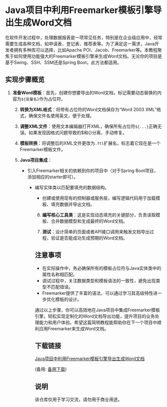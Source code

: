 # Java项目中利用Freemarker模板引擎导出生成Word文档

在软件开发过程中，处理数据报表是一项常见任务，特别是在企业级应用中，经常需要生成各种文档，如申请表、登记表、推荐表等。为了满足这一需求，Java开发者拥有多种库可以选择，比如Apache POI、Jacob、Freemarker等。本教程聚焦于如何使用功能强大的Freemarker模板引擎来生成Word文档。无论你的项目是基于Swing、SSH、SSM还是Spring Boot，此方法都适用。

## 实现步骤概览

1. **准备Word模板**：首先，创建你想要导出的Word文档，标记需要动态替换的内容为`${变量名}`作为占位符。

   2. **转换为XML格式**：将带有占位符的Word文档保存为“Word 2003 XML”格式，确保文件名使用英文，便于处理。

   3. **调整XML文件**：使用文本编辑器打开XML，确保所有占位符`${...}`正确无误。如果发现因格式问题导致的$和{}分离，手动修复。

   4. **模板转换**：将调整后的XML文件更改为`.ftl`扩展名，标志着它现在是一个Freemarker模板文件。

   5. **Java项目集成**：
      - 引入Freemarker相关的依赖到你的项目中（对于Spring Boot项目，添加相应的starter即可）。
         - 编写实体类以匹配要填充的数据结构。
            - 创建或使用现有的控制器或服务层，编写逻辑代码用于加载模板、填充数据并导出文档。

            6. **编写核心工具类**：这是实现动态填充的关键部分，负责读取模板、合并数据模型和生成最终的Word文档。

            7. **测试**：设计简单的页面或者API接口调用来触发文档导出过程，验证是否能成功生成预期的Word文档。

            ## 注意事项

            - 在实际操作中，务必确保所有的模板占位符与Java实体类中的属性名称相匹配。
            - 调试过程中，关注数据类型和模板语法的一致性，避免出现类型不匹配错误。
            - Freemarker提供了丰富的语法，可以通过学习其高级特性进一步优化模板的设计。

            通过以上步骤，你可以高效地在Java项目中集成Freemarker模板引擎，轻松实现定制化的Word文档导出功能，提升项目的业务处理能力和用户体验。希望这篇简明教程能帮助你在下一个项目中顺利应用Freemarker来生成Word文档。

            ## 下载链接
            [Java项目中利用Freemarker模板引擎导出生成Word文档](https://pan.quark.cn/s/ded6608cdb1b) 

            (备用: [备用下载](https://pan.baidu.com/s/1U7CzKBwZKbmG9MA5bssIbg?pwd=1234))

            ## 说明

            该仓库仅用于学习交流，请勿用于商业用途。
